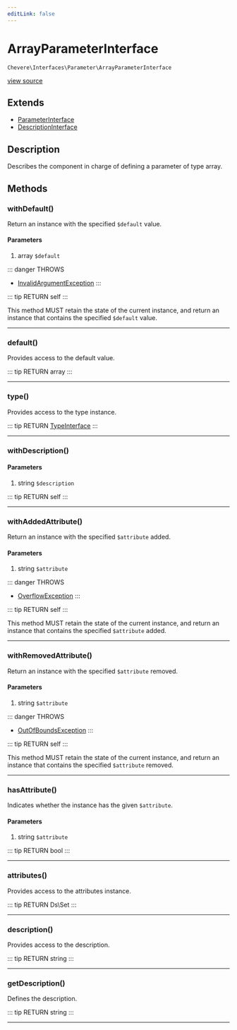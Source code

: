 ```yaml
---
editLink: false
---
```


# ArrayParameterInterface

`Chevere\Interfaces\Parameter\ArrayParameterInterface`

[view source](https://github.com/chevere/chevere/blob/master/src/Chevere/Interfaces/Parameter/ArrayParameterInterface.php)

## Extends

- [ParameterInterface](./ParameterInterface.md)
- [DescriptionInterface](../Description/DescriptionInterface.md)

## Description

Describes the component in charge of defining a parameter of type array.

## Methods

### withDefault()

Return an instance with the specified `$default` value.

#### Parameters

1. array `$default`

::: danger THROWS
- [InvalidArgumentException](../../Exceptions/Core/InvalidArgumentException.md) 
:::

::: tip RETURN
self
:::

This method MUST retain the state of the current instance, and return
an instance that contains the specified `$default` value.

---

### default()

Provides access to the default value.

::: tip RETURN
array
:::

---

### type()

Provides access to the type instance.

::: tip RETURN
[TypeInterface](../Type/TypeInterface.md)
:::

---

### withDescription()

#### Parameters

1. string `$description`

::: tip RETURN
self
:::

---

### withAddedAttribute()

Return an instance with the specified `$attribute` added.

#### Parameters

1. string `$attribute`

::: danger THROWS
- [OverflowException](../../Exceptions/Core/OverflowException.md) 
:::

::: tip RETURN
self
:::

This method MUST retain the state of the current instance, and return
an instance that contains the specified `$attribute` added.

---

### withRemovedAttribute()

Return an instance with the specified `$attribute` removed.

#### Parameters

1. string `$attribute`

::: danger THROWS
- [OutOfBoundsException](../../Exceptions/Core/OutOfBoundsException.md) 
:::

::: tip RETURN
self
:::

This method MUST retain the state of the current instance, and return
an instance that contains the specified `$attribute` removed.

---

### hasAttribute()

Indicates whether the instance has the given `$attribute`.

#### Parameters

1. string `$attribute`

::: tip RETURN
bool
:::

---

### attributes()

Provides access to the attributes instance.

::: tip RETURN
Ds\Set
:::

---

### description()

Provides access to the description.

::: tip RETURN
string
:::

---

### getDescription()

Defines the description.

::: tip RETURN
string
:::

---
